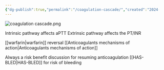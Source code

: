 ```yaml
---
{"dg-publish":true,"permalink":"/coagulation-cascade/","created":"2024-05-06T18:50:56.128-07:00","updated":"2025-09-10T11:11:09.398-07:00"}
---
```



![coagulation cascade.png](/img/user/assets/coagulation%20cascade.png)

Intrinsic pathway affects aPTT
Extrinsic pathway affects the PT/INR

[[warfarin\|warfarin]] reversal
[[Anticoagulants mechanisms of action\|Anticoagulants mechanisms of action]]



Always a risk benefit discussion for resuming anticoagulation
[[HAS-BLED\|HAS-BLED]] for risk of bleeding
